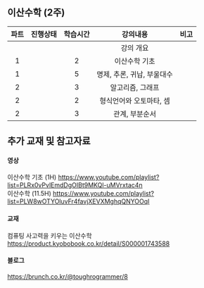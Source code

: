 ## 이산수학 (2주)
|파트|진행상태|학습시간|강의내용|비고|
|:---:|:---:|:---:|:---:|:---:|
||||강의 개요||
|1||2|이산수학 기초||
|1||5|명제, 추론, 귀납, 부울대수||
|2||3|알고리즘, 그래프||
|2||2|형식언어와 오토마타, 셈||
|2||3|관계, 부분순서||


## 추가 교재 및 참고자료

#### 영상
이산수학 기초 (1H)
https://www.youtube.com/playlist?list=PLRx0vPvlEmdDgOIBt9MKQl-uMVrxtac4n
<br>
이산수학 (11.5H)
https://www.youtube.com/playlist?list=PLW8wOTYOluvFr4favjXEVXMghqQNYOOqI

#### 교재
컴퓨팅 사고력을 키우는 이산수학
https://product.kyobobook.co.kr/detail/S000001743588

#### 블로그
https://brunch.co.kr/@toughrogrammer/8
